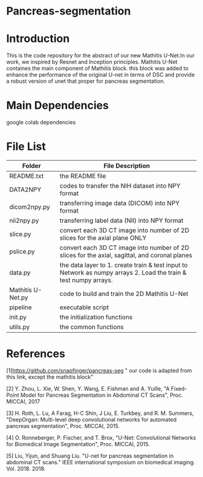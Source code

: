 # Pancreas-segmentation

# Introduction

This is the code repository for the abstract of our new Mathitís U-Net.In our work, we inspired by Resnet and Inception principles.
Mathitís U-Net containes the main component of  Mathitís block. this block was added to enhance the performance of the original U-net in terms of DSC and provide a robust 
version of unet that proper for pancreas segmentation.

# Main Dependencies
google colab dependencies 

# File List

Folder | File	Description
-------|----------------
README.txt|	the README file
DATA2NPY|	codes to transfer the NIH dataset into NPY format
dicom2npy.py	|transferring image data (DICOM) into NPY format
nii2npy.py|	transferring label data (NII) into NPY format
slice.py| convert each 3D CT image into number of 2D slices for the axial plane ONLY 
pslice.py| convert each 3D CT image into number of 2D slices for the axial, sagittal, and coronal planes
data.py	|the data layer to 1. create train & test input to Network as numpy arrays 2. Load the train & test numpy arrays.
Mathitís U-Net.py| code to build and train the 2D Mathitís U-Net
pipeline |executable script
init.py	|the initialization functions
utils.py|	the common functions

# References
[1]https://github.com/snapfinger/pancreas-seg " our code is adapted from this link, except the mathitis block" 

[2] Y. Zhou, L. Xie, W. Shen, Y. Wang, E. Fishman and A. Yuille, "A Fixed-Point Model for Pancreas Segmentation in Abdominal CT Scans", Proc. MICCAI, 2017

[3] H. Roth, L. Lu, A Farag, H-C Shin, J Liu, E. Turkbey, and R. M. Summers, "DeepOrgan: Multi-level deep convolutional networks for automated pancreas segmentation", Proc. MICCAI, 2015.

[4] O. Ronneberger, P. Fischer, and T. Brox, "U-Net: Convolutional Networks for Biomedical Image Segmentation", Proc. MICCAI, 2015.

[5] Liu, Yijun, and Shuang Liu. "U-net for pancreas segmentation in abdominal CT scans." IEEE international symposium on biomedical imaging. Vol. 2018. 2018.
 
